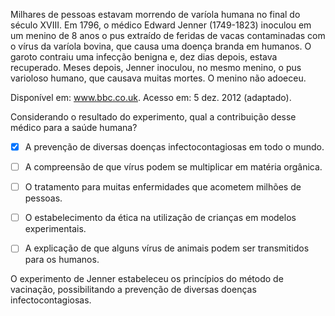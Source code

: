 

Milhares de pessoas estavam morrendo de varíola humana no final do século XVIII. Em 1796, o médico Edward Jenner (1749-1823) inoculou em um menino de 8 anos o pus extraído de feridas de vacas contaminadas com o vírus da varíola bovina, que causa uma doença branda em humanos. O garoto contraiu uma infecção benigna e, dez dias depois, estava recuperado. Meses depois, Jenner inoculou, no mesmo menino, o pus varioloso humano, que causava muitas mortes. O menino não adoeceu.

Disponível em: www.bbc.co.uk. Acesso em: 5 dez. 2012 (adaptado).

Considerando o resultado do experimento, qual a contribuição desse médico para a saúde humana?



- [x] A prevenção de diversas doenças infectocontagiosas em todo o mundo.
- [ ] A compreensão de que vírus podem se multiplicar em matéria orgânica.
- [ ] O tratamento para muitas enfermidades que acometem milhões de pessoas.
- [ ] O estabelecimento da ética na utilização de crianças em modelos experimentais.
- [ ] A explicação de que alguns vírus de animais podem ser transmitidos para os humanos.


O experimento de Jenner estabeleceu os princípios do método de vacinação, possibilitando a prevenção de diversas doenças infectocontagiosas.
